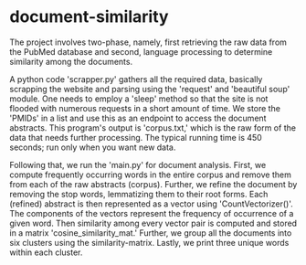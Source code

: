 # document-similarity
The project involves two-phase, namely, first retrieving the raw data from the PubMed database and second, language processing to determine similarity among the documents.


A python code 'scrapper.py' gathers all the required data, basically scrapping the website and parsing using the 'request' and 'beautiful soup' module. 
One needs to employ a 'sleep' method so that the site is not flooded with numerous requests in a short amount of time. 
We store the 'PMIDs' in a list and use this as an endpoint to access the document abstracts. 
This program's output is 'corpus.txt,' which is the raw form of the data that needs further processing. 
The typical running time is 450 seconds; run only when you want new data.


Following that, we run the 'main.py' for document analysis. 
First, we compute frequently occurring words in the entire corpus and remove them from each of the raw abstracts (corpus). 
Further, we refine the document by removing the stop words, lemmatizing them to their root forms. 
Each (refined) abstract is then represented as a vector using 'CountVectorizer()'. The components of the vectors represent the frequency of occurrence of a given word. 
Then similarity among every vector pair is computed and stored in a matrix 'cosine_similarity_mat.' 
Further, we group all the documents into six clusters using the similarity-matrix. 
Lastly, we print three unique words within each cluster.
